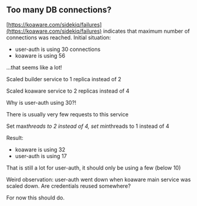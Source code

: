 ## Too many DB connections?

[https://koaware.com/sidekiq/failures](https://koaware.com/sidekiq/failures) indicates that maximum number of connections was reached. Initial situation:

- user-auth is using 30 connections
- koaware is using 56

…that seems like a lot!

Scaled builder service to 1 replica instead of 2

Scaled koaware service to 2 replicas instead of 4

Why is user-auth using 30?!

There is usually very few requests to this service

Set max*threads to 2 instead of 4, set min*threads to 1 instead of 4

Result:

- koaware is using 32
- user-auth is using 17

That is still a lot for user-auth, it should only be using a few (below 10)

Weird observation: user-auth went down when koaware main service was scaled down. Are credentials reused somewhere?

For now this should do.




